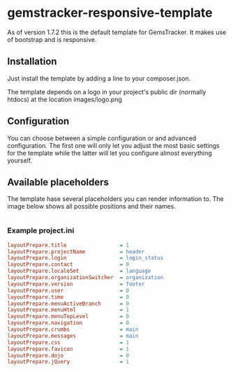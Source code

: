 # gemstracker-responsive-template
As of version 1.7.2 this is the default template for GemsTracker. It makes use of bootstrap and is responsive.

## Installation
Just install the template by adding a line to your composer.json.

The template depends on a logo in your project's public dir (normally htdocs) at the location images/logo.png

## Configuration
You can choose between a simple configuration or and advanced configuration. The first one will only let you adjust the most basic settings for the template while the latter will let you configure almost everything yourself.

<describe how to>

## Available placeholders
The template hase several placeholders you can render information to. The image below shows all possible positions and their names.

<image>

### Example project.ini
```ini
layoutPrepare.title                 = 1
layoutPrepare.projectName           = header
layoutPrepare.login                 = login_status
layoutPrepare.contact               = 0
layoutPrepare.localeSet             = language
layoutPrepare.organizationSwitcher  = organization
layoutPrepare.version               = footer
layoutPrepare.user                  = 0
layoutPrepare.time                  = 0
layoutPrepare.menuActiveBranch      = 0
layoutPrepare.menuHtml              = 1
layoutPrepare.menuTopLevel          = 0
layoutPrepare.navigation            = 0
layoutPrepare.crumbs                = main
layoutPrepare.messages              = main
layoutPrepare.css                   = 1
layoutPrepare.favicon               = 1
layoutPrepare.dojo                  = 0
layoutPrepare.jQuery                = 1
```
